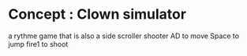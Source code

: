 # Concept : Clown simulator

a rythme game that is also a side scroller shooter
AD to move Space to jump fire1 to shoot
